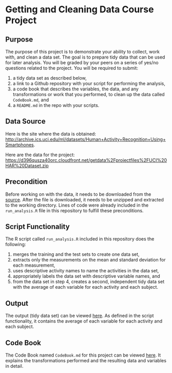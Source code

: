 # Getting and Cleaning Data Course Project

## Purpose

The purpose of this project is to demonstrate your ability to collect, work with, and clean a data set. The goal is to prepare tidy data that can be used for later analysis. You will be graded by your peers on a series of yes/no questions related to the project. You will be required to submit:

1. a tidy data set as described below,
2. a link to a Github repository with your script for performing the analysis,
3. a code book that describes the variables, the data, and any transformations or work that you performed, to clean up the data called ``CodeBook.md``, and
4. a ``README.md`` in the repo with your scripts.

## Data Source

Here is the site where the data is obtained: http://archive.ics.uci.edu/ml/datasets/Human+Activity+Recognition+Using+Smartphones. 

Here are the data for the project: https://d396qusza40orc.cloudfront.net/getdata%2Fprojectfiles%2FUCI%20HAR%20Dataset.zip

## Precondition

Before working on with the data, it needs to be downloaded from the [source](https://d396qusza40orc.cloudfront.net/getdata%2Fprojectfiles%2FUCI%20HAR%20Dataset.zip). After the file is downloaded, it needs to be unzipped and extracted to the working directory. Lines of code were already included in the ``run_analysis.R`` file in this repository to fulfill these preconditions.

## Script Functionality

The R script called ``run_analysis.R`` included in this repository does the following:

1. merges the training and the test sets to create one data set,
2. extracts only the measurements on the mean and standard deviation for each measurement,
3. uses descriptive activity names to name the activities in the data set,
4. appropriately labels the data set with descriptive variable names, and
5. from the data set in step 4, creates a second, independent tidy data set with the average of each variable for each activity and each subject.

## Output

The output (tidy data set) can be viewed [here](https://github.com/janreynevado/gettingandcleaningdata/blob/master/tidy_data.txt). As defined in the script functionality, it contains the average of each variable for each activity and each subject.

## Code Book

The Code Book named ``CodeBook.md`` for this project can be viewed [here](https://github.com/janreynevado/gettingandcleaningdata/blob/master/CodeBook.md). It explains the transformations performed and the resulting data and variables in detail.
